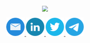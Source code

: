 


<p align="center">
  <a href="https://www.youtube.com/watch?v=bxqLsrlakK8">
    <img src="https://img.shields.io/badge/%F0%9F%91%8B-HI%20THERE-orange?style=for-the-badge&labelColor=666666" height="50"/>
    </a>
</p>


<!--
**jmrplens/jmrplens** is a ✨ _special_ ✨ repository because its `README.md` (this file) appears on your GitHub profile.

Here are some ideas to get you started:

- 🔭 I’m currently working on ...
- 🌱 I’m currently learning ...
- 👯 I’m looking to collaborate on ...
- 🤔 I’m looking for help with ...
- 💬 Ask me about ...
- 📫 How to reach me: ...
- 😄 Pronouns: ...
- ⚡ Fun fact: ...
-->

<p align="center">
  <a href="mailto:joreple@upv.es">
    <img src="https://github.com/jmrplens/jmrplens/blob/main/icons/mailicon.svg" alt="E-Mail" height="50" />
  </a>
  <a href="https://www.linkedin.com/in/jmrplens/">
    <img src="https://github.com/jmrplens/jmrplens/blob/main/icons/linkedin.svg" alt="LinkedIn" height="50" />
  </a>
  <a href="https://twitter.com/jmrplens">
    <img src="https://github.com/jmrplens/jmrplens/blob/main/icons/twitter.svg" alt="Twitter" height="50" />
  </a>
  <a href="https://t.me/jmrplens">
    <img src="https://github.com/jmrplens/jmrplens/blob/main/icons/telegra.svg" alt="Telegram" height="50"/>
  </a>
</p>
